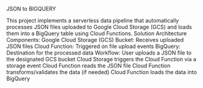 JSON to BIGQUERY

This project implements a serverless data pipeline that automatically processes JSON files uploaded to Google Cloud Storage (GCS) and loads them into a BigQuery table using Cloud Functions.
Solution Architecture
Components:
Google Cloud Storage (GCS) Bucket: Receives uploaded JSON files
Cloud Function: Triggered on file upload events
BigQuery: Destination for the processed data
Workflow:
User uploads a JSON file to the designated GCS bucket
Cloud Storage triggers the Cloud Function via a storage event
Cloud Function reads the JSON file
Cloud Function transforms/validates the data (if needed)
Cloud Function loads the data into BigQuery
